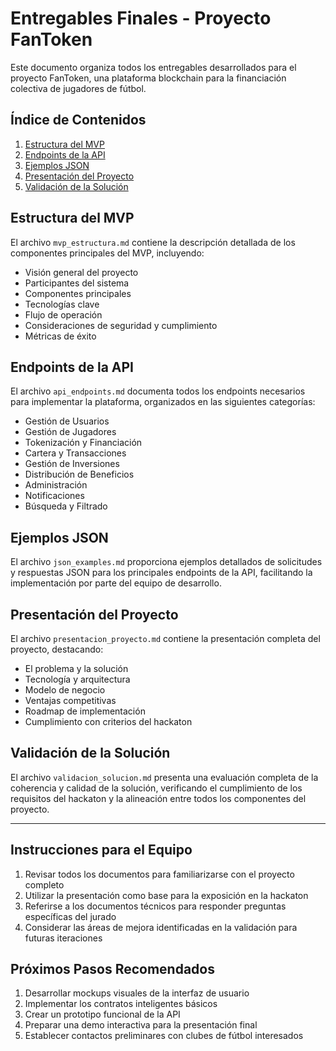 # Entregables Finales - Proyecto FanToken

Este documento organiza todos los entregables desarrollados para el proyecto FanToken, una plataforma blockchain para la financiación colectiva de jugadores de fútbol.

## Índice de Contenidos

1. [Estructura del MVP](#estructura-del-mvp)
2. [Endpoints de la API](#endpoints-de-la-api)
3. [Ejemplos JSON](#ejemplos-json)
4. [Presentación del Proyecto](#presentación-del-proyecto)
5. [Validación de la Solución](#validación-de-la-solución)

## Estructura del MVP

El archivo `mvp_estructura.md` contiene la descripción detallada de los componentes principales del MVP, incluyendo:
- Visión general del proyecto
- Participantes del sistema
- Componentes principales
- Tecnologías clave
- Flujo de operación
- Consideraciones de seguridad y cumplimiento
- Métricas de éxito

## Endpoints de la API

El archivo `api_endpoints.md` documenta todos los endpoints necesarios para implementar la plataforma, organizados en las siguientes categorías:
- Gestión de Usuarios
- Gestión de Jugadores
- Tokenización y Financiación
- Cartera y Transacciones
- Gestión de Inversiones
- Distribución de Beneficios
- Administración
- Notificaciones
- Búsqueda y Filtrado

## Ejemplos JSON

El archivo `json_examples.md` proporciona ejemplos detallados de solicitudes y respuestas JSON para los principales endpoints de la API, facilitando la implementación por parte del equipo de desarrollo.

## Presentación del Proyecto

El archivo `presentacion_proyecto.md` contiene la presentación completa del proyecto, destacando:
- El problema y la solución
- Tecnología y arquitectura
- Modelo de negocio
- Ventajas competitivas
- Roadmap de implementación
- Cumplimiento con criterios del hackaton

## Validación de la Solución

El archivo `validacion_solucion.md` presenta una evaluación completa de la coherencia y calidad de la solución, verificando el cumplimiento de los requisitos del hackaton y la alineación entre todos los componentes del proyecto.

---

## Instrucciones para el Equipo

1. Revisar todos los documentos para familiarizarse con el proyecto completo
2. Utilizar la presentación como base para la exposición en la hackaton
3. Referirse a los documentos técnicos para responder preguntas específicas del jurado
4. Considerar las áreas de mejora identificadas en la validación para futuras iteraciones

## Próximos Pasos Recomendados

1. Desarrollar mockups visuales de la interfaz de usuario
2. Implementar los contratos inteligentes básicos
3. Crear un prototipo funcional de la API
4. Preparar una demo interactiva para la presentación final
5. Establecer contactos preliminares con clubes de fútbol interesados
